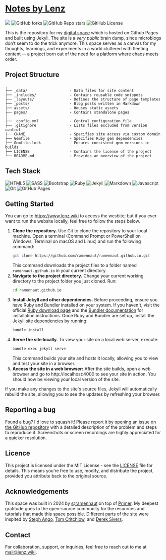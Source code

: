 # [Notes by Lenz](https://www.lenz.wiki)

<div id="overview">
    <a href="https://www.lenz.wiki/"><img src="https://img.shields.io/badge/site-lenz.wiki-informational?style=for-the-badge&labelColor=2A2A2A&color=7E97FA&logoColor=white"></a>
    <img alt="GitHub forks" src="https://img.shields.io/github/forks/ramennaut/ramennaut.github.io?style=for-the-badge&labelColor=2A2A2A&color=7CD995">
    <img alt="GitHub Repo stars" src="https://img.shields.io/github/stars/ramennaut/ramennaut.github.io?style=for-the-badge&labelColor=2A2A2A&color=7CD995">
    <img alt="GitHub License" src="https://img.shields.io/github/license/ramennaut/ramennaut.github.io?style=for-the-badge&labelColor=2A2A2A&color=7CD995">
</div>

This is the repository for my [digital space](https://www.lenz.wiki/) which is hosted on Github Pages and built using Jekyll. The site is a *very public* brain dump, since microblogs don’t seem to do the trick anymore. This space serves as a canvas for my thoughts, learnings, and experiments in a world cluttered with fleeting content -- a project born out of the need for a platform where chaos meets order.

## Project Structure
```
.
├── _data/                   - Data files for site content
├── _includes/               - Contains reusable code snippets
├── _layouts/                - Defines the structure of page templates
├── _posts/                  - Blog posts written in Markdown
├── assets/                  - Houses static assets
├── pages/                   - Contains standalone pages
│
├── _config.yml              - Central configuration file
├── .gitignore               - Lists files excluded from version control
├── CNAME                    - Specifies site access via custom domain
├── Gemfile                  - Specifies Ruby gem dependencies
├── Gemfile.lock             - Ensures consistent gem versions in builds
├── LICENSE                  - Contains the license of the project
└── README.md                - Provides an overview of the project
```

## Tech Stack
<div id="tools">
    <img src="https://img.shields.io/badge/HTML5-E34F26?style=for-the-badge&logo=html5&logoColor=white" alt="HTML5">
    <img src="https://img.shields.io/badge/Sass-CC6699?style=for-the-badge&logo=sass&logoColor=white" alt="SASS">
    <img src="https://img.shields.io/badge/Bootstrap-563D7C?style=for-the-badge&logo=bootstrap&logoColor=white" alt="Bootstrap">
    <img src="https://img.shields.io/badge/Ruby-CC342D?style=for-the-badge&logo=ruby&logoColor=white" alt="Ruby">
    <img src="https://img.shields.io/badge/Jekyll-CC0000?style=for-the-badge&logo=Jekyll&logoColor=white" alt="Jekyll">
    <img src="https://img.shields.io/badge/Markdown-000000?style=for-the-badge&logo=markdown&logoColor=white" alt="Markdown">
    <img src="https://img.shields.io/badge/JavaScript-323330?style=for-the-badge&logo=javascript&logoColor=F7DF1E" alt="Javascript">
    <img src="https://img.shields.io/badge/GIT-E44C30?style=for-the-badge&logo=git&logoColor=white" alt="Git">
    <img src="https://img.shields.io/badge/GitHub%20Pages-222222?style=for-the-badge&logo=GitHub%20Pages&logoColor=white" alt="GitHub Pages">
</div>

## Getting Started
You can go to https://www.lenz.wiki to access the wesbite; but if you ever want to run the website locally, feel free to follow the steps below.

1. **Clone the repository.**
    Use Git to clone the repository to your local machine. Open a terminal (Command Prompt or PowerShell on Windows, Terminal on macOS and Linux) and run the following command:
    ```bash
    git clone https://github.com/ramennaut/ramennaut.github.io.git
    ```
    This command downloads the project files to a folder named `ramennaut.github.io` in your current directory.
2. **Navigate to the project directory.**
    Change your current working directory to the project folder you just cloned. Run:
    ```bash
    cd ramennaut.github.io
    ```
3. **Install Jekyll and other dependencies.**
    Before proceeding, ensure you have Ruby and Bundler installed on your system. If you haven't, visit the official [Ruby download page](https://www.ruby-lang.org/en/downloads/) and the [Bundler documentation](https://bundler.io/) for installation instructions. Once Ruby and Bundler are set up, install the Jekyll site dependencies by running:
    ```bash
    bundle install
    ```
4. **Serve the site locally.**
    To view your site on a local web server, execute:
    ```bash
    bundle exec jekyll serve
    ```
    This command builds your site and hosts it locally, allowing you to view and test your site in a browser.
5. **Access the site in a web browser:**
    After the site builds, open a web browser and go to http://localhost:4000 to see your site in action. You should now be viewing your local version of the site.

If you make any changes to the site's source files, Jekyll will automatically rebuild the site, allowing you to see the updates by refreshing your browser.

## Reporting a bug
Found a bug? I'd love to squash it! Please report it by [opening an issue on the GitHub repository](https://github.com/ramennaut/ramennaut.github.io/issues) with a detailed description of the problem and steps to reproduce it. Screenshots or screen recordings are highly appreciated for a quicker resolution.

## Licence
This project is licensed under the MIT License - see the [LICENSE](LICENSE) file for details. This means you're free to use, modify, and distribute the project, provided you attribute back to the original source.

## Acknowledgements
This space was built in 2024 by [@ramennaut](https://github.com/ramennaut) on top of [Primer](https://github.com/pages-themes/primer). My deepest gratitude goes to the open-source community for the resources and tutorials that made this space possible. Different parts of the site were inspited by [Steph Ango](https://stephango.com/), [Tom Critchlow](https://tomcritchlow.com/), and [Derek Sivers](https://sive.rs/).

## Contact
For collaboration, support, or inquiries, feel free to reach out to me at [mail@lenz.wiki](mailto:mail@lenz.wiki).